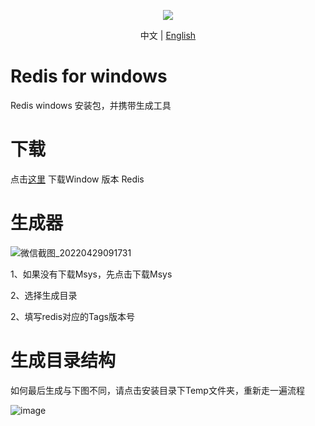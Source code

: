 <p align="center"><img align="center" src="https://github.com/CacoCode/LBON/blob/master/logo.png"></p>


<p align="center"> 
    中文 |
    <a href="README.en.md">English</a>
</p>

# Redis for windows
Redis windows 安装包，并携带生成工具

# 下载

点击[这里](https://github.com/CacoCode/RedisForWindows/releases) 下载Window 版本 Redis 

# 生成器

![微信截图_20220429091731](https://user-images.githubusercontent.com/97924970/165871494-6539398b-1007-4cb6-a16c-393882d8f516.png)

1、如果没有下载Msys，先点击下载Msys 

2、选择生成目录

2、填写redis对应的Tags版本号

# 生成目录结构

如何最后生成与下图不同，请点击安装目录下Temp文件夹，重新走一遍流程

![image](https://user-images.githubusercontent.com/97924970/165873849-26735e1a-31d0-4af0-addd-291202381746.png)
